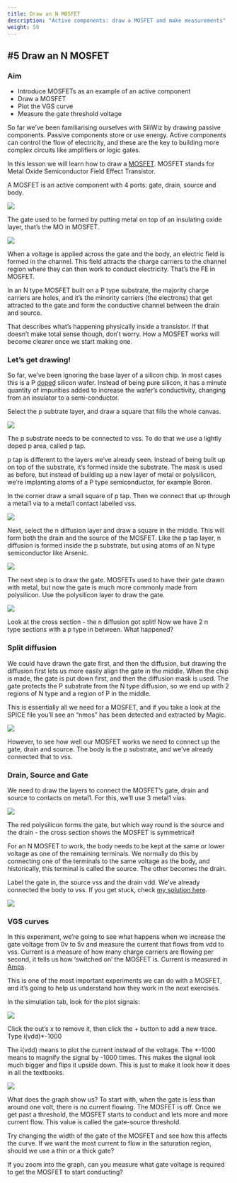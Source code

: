 ```yaml
---
title: Draw an N MOSFET
description: "Active components: draw a MOSFET and make measurements"
weight: 50
---
```


#5 Draw an N MOSFET
-------------------

### Aim

*   Introduce MOSFETs as an example of an active component
*   Draw a MOSFET
*   Plot the VGS curve
*   Measure the gate threshold voltage

So far we’ve been familiarising ourselves with SiliWiz by drawing passive components. Passive components store or use energy. Active components can control the flow of electricity, and these are the key to building more complex circuits like amplifiers or logic gates.

In this lesson we will learn how to draw a [MOSFET](https://www.google.com/url?q=https://www.zerotoasiccourse.com/terminology/mosfet/&sa=D&source=editors&ust=1677096507849680&usg=AOvVaw03QXFeoGspIZA_AjVJ7GJL). MOSFET stands for Metal Oxide Semiconductor Field Effect Transistor.

A MOSFET is an active component with 4 ports: gate, drain, source and body.

![](../images/image10.png)

The gate used to be formed by putting metal on top of an insulating oxide layer, that’s the MO in MOSFET.

![](../images/image51.png)

When a voltage is applied across the gate and the body, an electric field is formed in the channel. This field attracts the charge carriers to the channel region where they can then work to conduct electricity. That’s the FE in MOSFET.

In an N type MOSFET built on a P type substrate, the majority charge carriers are holes, and it’s the minority carriers (the electrons) that get attracted to the gate and form the conductive channel between the drain and source.

That describes what’s happening physically inside a transistor. If that doesn’t make total sense though, don’t worry. How a MOSFET works will become clearer once we start making one.

### Let’s get drawing!

So far, we’ve been ignoring the base layer of a silicon chip. In most cases this is a P [doped](https://www.google.com/url?q=https://www.zerotoasiccourse.com/terminology/doping/&sa=D&source=editors&ust=1677096507852598&usg=AOvVaw3guiHor4WOzK1OUBJqLPnv) silicon wafer. Instead of being pure silicon, it has a minute quantity of impurities added to increase the wafer’s conductivity, changing from an insulator to a semi-conductor.

Select the p subtrate layer, and draw a square that fills the whole canvas.

![](../images/image12.png)

The p substrate needs to be connected to vss. To do that we use a lightly doped p area, called p tap.

p tap is different to the layers we’ve already seen. Instead of being built up on top of the substrate, it’s formed inside the substrate. The mask is used as before, but instead of building up a new layer of metal or polysilicon, we’re implanting atoms of a P type semiconductor, for example Boron.

In the corner draw a small square of p tap. Then we connect that up through a metal1 via to a metal1 contact labelled vss.

![](../images/image33.png)

Next, select the n diffusion layer and draw a square in the middle. This will form both the drain and the source of the MOSFET. Like the p tap layer, n diffusion is formed inside the p substrate, but using atoms of an N type semiconductor like Arsenic.

![](../images/image14.png)

The next step is to draw the gate. MOSFETs used to have their gate drawn with metal, but now the gate is much more commonly made from polysilicon. Use the polysilicon layer to draw the gate.

![](../images/image50.png)

Look at the cross section - the n diffusion got split! Now we have 2 n type sections with a p type in between. What happened?

### Split diffusion

We could have drawn the gate first, and then the diffusion, but drawing the diffusion first lets us more easily align the gate in the middle. When the chip is made, the gate is put down first, and then the diffusion mask is used. The gate protects the P substrate from the N type diffusion, so we end up with 2 regions of N type and a region of P in the middle.

This is essentially all we need for a MOSFET, and if you take a look at the SPICE file you’ll see an “nmos” has been detected and extracted by Magic.

![](../images/image25.png)

However, to see how well our MOSFET works we need to connect up the gate, drain and source. The body is the p substrate, and we’ve already connected that to vss.

### Drain, Source and Gate

We need to draw the layers to connect the MOSFET’s gate, drain and source to contacts on metal1. For this, we’ll use 3 metal1 vias.

![](../images/image48.png)

The red polysilicon forms the gate, but which way round is the source and the drain - the cross section shows the MOSFET is symmetrical!

For an N MOSFET to work, the body needs to be kept at the same or lower voltage as one of the remaining terminals. We normally do this by connecting one of the terminals to the same voltage as the body, and historically, this terminal is called the source. The other becomes the drain.

Label the gate in, the source vss and the drain vdd. We’ve already connected the body to vss. If you get stuck, check [my s](https://www.google.com/url?q=http://app.siliwiz.com/?preset%3Dnmosfet&sa=D&source=editors&ust=1677096507861190&usg=AOvVaw08aih5qEXFT1-Dl3SAuope)[olution he](https://www.google.com/url?q=http://app.siliwiz.com/?preset%3Dnmosfet&sa=D&source=editors&ust=1677096507861595&usg=AOvVaw1FNSXRSQuoAKtBa-RpcVZs)[re](https://www.google.com/url?q=http://app.siliwiz.com/?preset%3Dnmosfet&sa=D&source=editors&ust=1677096507861857&usg=AOvVaw3-LLkFtuKGHosd13ZJX8Lj).

![](../images/image28.png?width=20pc)

### VGS curves

In this experiment, we’re going to see what happens when we increase the gate voltage from 0v to 5v and measure the current that flows from vdd to vss. Current is a measure of how many charge carriers are flowing per second, it tells us how ‘switched on’ the MOSFET is. Current is measured in [Amps](https://www.google.com/url?q=https://en.wikipedia.org/wiki/Ampere&sa=D&source=editors&ust=1677096507862781&usg=AOvVaw180Y96noDkpSwYrQqgnJ7_).

This is one of the most important experiments we can do with a MOSFET, and it’s going to help us understand how they work in the next exercises.

In the simulation tab, look for the plot signals:

![](../images/image29.png)

Click the out’s x to remove it, then click the + button to add a new trace. Type i(vdd)\*-1000

The i(vdd) means to plot the current instead of the voltage. The \*-1000 means to magnify the signal by -1000 times. This makes the signal look much bigger and flips it upside down. This is just to make it look how it does in all the textbooks.

![](../images/image23.png)

What does the graph show us? To start with, when the gate is less than around one volt, there is no current flowing. The MOSFET is off. Once we get past a threshold, the MOSFET starts to conduct and lets more and more current flow. This value is called the gate-source threshold.

Try changing the width of the gate of the MOSFET and see how this affects the curve. If we want the most current to flow in the saturation region, should we use a thin or a thick gate?

If you zoom into the graph, can you measure what gate voltage is required to get the MOSFET to start conducting?
